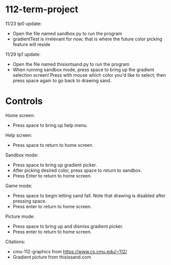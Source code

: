 # 112-term-project

 <!--  _   _     _     _           _                       _ 
 | | | |   (_)   (_)         | |                     | |
 | |_| |__  _ ___ _ ___ _ __ | |_ ___  __ _ _ __   __| |
 | __| '_ \| / __| / __| '_ \| __/ __|/ _` | '_ \ / _` |
 | |_| | | | \__ \ \__ \ | | | |_\__ \ (_| | | | | (_| |
  \__|_| |_|_|___/_|___/_| |_|\__|___/\__,_|_| |_|\__,_|
                                                         -->                                 

11/23 tp0 update:
- Open the file named sandbox.py to run the program
- gradientTest is irrelevant for now; that is where the future color picking feature will reside

11/29 tp1 update:
- Open the file named thisisntsand.py to run the program
- When running sandbox mode, press space to bring up the gradient selection screen! Press with mouse which color you'd like to select; then press space again to go back to drawing sand.

# Controls
Home screen:
- Press space to bring up help menu.

Help screen:
- Press space to return to home screen.

Sandbox mode:
- Press space to bring up gradient picker.
- After picking desired color, press space to return to sandbox.
- Press Enter to return to home screen.

Game mode:
- Press space to begin letting sand fall. Note that drawing is disabled after pressing space.
- Press enter to return to home screen.

Picture mode:
- Press space to bring up and dismiss gradient picker.
- Press enter to return to home screen.


Citations:
- cmu-112-graphics from https://www.cs.cmu.edu/~112/
- Gradient picture from thisissand.com